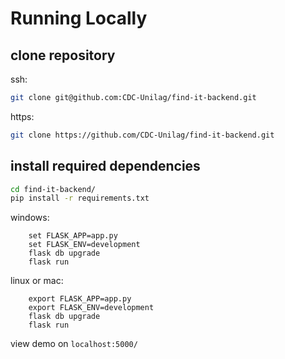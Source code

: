 
# Running Locally

## clone repository

ssh:
```bash
git clone git@github.com:CDC-Unilag/find-it-backend.git
```

https:
```bash
git clone https://github.com/CDC-Unilag/find-it-backend.git
```

## install required dependencies

```bash
cd find-it-backend/
pip install -r requirements.txt
```

windows:
```
    set FLASK_APP=app.py
    set FLASK_ENV=development
    flask db upgrade
    flask run
```

linux or mac:
```
    export FLASK_APP=app.py
    export FLASK_ENV=development
    flask db upgrade
    flask run
```


view demo on ```localhost:5000/```

